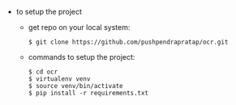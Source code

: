- to setup the project

  - get repo on your local system:
    ```
    $ git clone https://github.com/pushpendrapratap/ocr.git
    ```
  - commands to setup the project:
    ```
    $ cd ocr
    $ virtualenv venv
    $ source venv/bin/activate
    $ pip install -r requirements.txt
    ```

